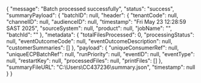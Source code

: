 {
    "message": "Batch processed successfully",
    "status": "success",
    "summaryPayload": {
        "batchID": null,
        "header": {
            "tenantCode": null,
            "channelID": null,
            "audienceID": null,
            "timestamp": "Fri May 23 12:28:59 SAST 2025",
            "sourceSystem": null,
            "product": null,
            "jobName": "",
            "batchId": ""
        },
        "metadata": {
            "totalFilesProcessed": 0,
            "processingStatus": null,
            "eventOutcomeCode": null,
            "eventOutcomeDescription": null,
            "customerSummaries": []
        },
        "payload": {
            "uniqueConsumerRef": null,
            "uniqueECPBatchRef": null,
            "runPriority": null,
            "eventID": null,
            "eventType": null,
            "restartKey": null,
            "processedFiles": null,
            "printFiles": []
        },
        "summaryFileURL": "C:\\Users\\CC437236\\summary.json",
        "timestamp": null
    }
}
